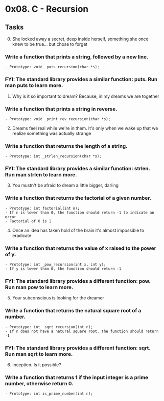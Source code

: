 # 0x08. C - Recursion
## Tasks
0. She locked away a secret, deep inside herself, something she once knew to be true... but chose to forget
### Write a function that prints a string, followed by a new line.
	- Prototype: void _puts_recursion(char *s);
### FYI: The standard library provides a similar function: puts. Run man puts to learn more.

1. Why is it so important to dream? Because, in my dreams we are together
### Write a function that prints a string in reverse.
	- Prototype: void _print_rev_recursion(char *s);

2. Dreams feel real while we're in them. It's only when we wake up that we realize something was actually strange
### Write a function that returns the length of a string.
	- Prototype: int _strlen_recursion(char *s);
### FYI: The standard library provides a similar function: strlen. Run man strlen to learn more.

3. You mustn't be afraid to dream a little bigger, darling
### Write a function that returns the factorial of a given number.
	- Prototype: int factorial(int n);
	- If n is lower than 0, the function should return -1 to indicate an error
	- Factorial of 0 is 1

4. Once an idea has taken hold of the brain it's almost impossible to eradicate
### Write a function that returns the value of x raised to the power of y.
	- Prototype: int _pow_recursion(int x, int y);
	- If y is lower than 0, the function should return -1
### FYI: The standard library provides a different function: pow. Run man pow to learn more.

5. Your subconscious is looking for the dreamer
### Write a function that returns the natural square root of a number.
	- Prototype: int _sqrt_recursion(int n);
	- If n does not have a natural square root, the function should return -1
### FYI: The standard library provides a different function: sqrt. Run man sqrt to learn more.

6. Inception. Is it possible?
### Write a function that returns 1 if the input integer is a prime number, otherwise return 0.
	- Prototype: int is_prime_number(int n);
